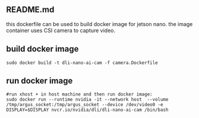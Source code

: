 ## README.md
this dockerfile can be used to build docker image for jetson nano. the image container uses CSI camera to capture video.

## build docker image
```
sudo docker build -t dli-nano-ai-cam -f camera.Dockerfile
```
## run docker image
```
#run xhost + in host machine and then run docker image:
sudo docker run --runtime nvidia -it --network host  --volume /tmp/argus_socket:/tmp/argus_socket --device /dev/video0 -e DISPLAY=$DISPLAY nvcr.io/nvidia/dli/dli-nano-ai-cam /bin/bash

```
